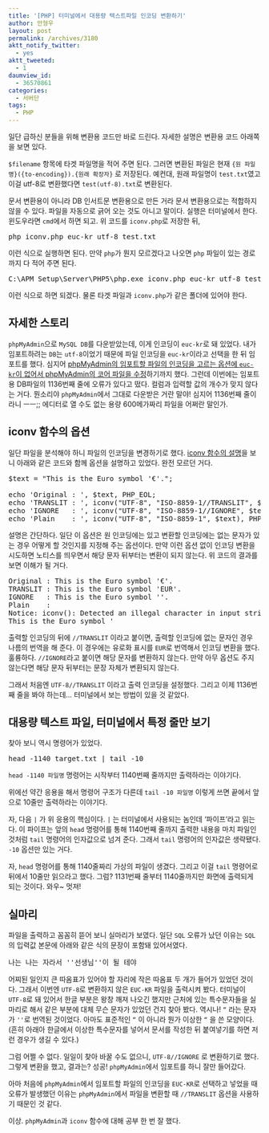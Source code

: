 ```yaml
---
title: '[PHP] 터미널에서 대용량 텍스트파일 인코딩 변환하기'
author: 안형우
layout: post
permalink: /archives/3180
aktt_notify_twitter:
  - yes
aktt_tweeted:
  - 1
daumview_id:
  - 36570861
categories:
  - 서버단
tags:
  - PHP
---
```

일단 급하신 분들을 위해 변환용 코드만 바로 드린다. 자세한 설명은 변환용 코드 아래쪽을 보면 있다.  
    

  
`$filename` 항목에 타겟 파일명을 적어 주면 된다. 그러면 변환된 파일은 현재 `{원 파일명}({to-encoding}).{원래 확장자}` 로 저장된다. 예컨대, 원래 파일명이 `test.txt`였고 이걸 utf-8로 변환했다면 `test(utf-8).txt`로 변환된다.

문서 변환용이 아니라 DB 인서트문 변환용으로 만든 거라 문서 변환용으로는 적합하지 않을 수 있다. 파일을 자동으로 긁어 오는 것도 아니고 말이다. 실행은 터미널에서 한다. 윈도우라면 `cmd`에서 하면 되고. 위 코드를 `iconv.php`로 저장한 뒤,

<pre>php iconv.php euc-kr utf-8 test.txt</pre>

이런 식으로 실행하면 된다. 만약 `php`가 뭔지 모르겠다고 나오면 `php` 파일이 있는 경로까지 다 적어 주면 된다.

<pre>C:\APM_Setup\Server\PHP5\php.exe iconv.php euc-kr utf-8 test.txt</pre>

이런 식으로 하면 되겠다. 물론 타겟 파일과 `iconv.php`가 같은 폴더에 있어야 한다.

## 자세한 스토리

`phpMyAdmin`으로 `MySQL DB`를 다운받았는데, 이게 인코딩이 `euc-kr`로 돼 있었다. 내가 임포트하려는 `DB`는 `utf-8`이었기 때문에 파일 인코딩을 `euc-kr`이라고 선택을 한 뒤 임포트를 했다. 심지어 [phpMyAdmin의 임포트할 파일의 인코딩을 고르는 옵션에 `euc-kr`이 없어서 phpMyAdmin의 코어 파일을 수정][1]하기까지 했다. 그런데 이번에는 임포트용 DB파일의 1136번째 줄에 오류가 있다고 떴다. 컬럼과 입력할 값의 개수가 맞지 않다는 거다. 뭔소리야 `phpMyAdmin`에서 그대로 다운받은 거란 말야! 심지어 1136번째 줄이라니 ㅡㅡ;; 에디터로 열 수도 없는 용량 600메가짜리 파일을 어쩌란 말인가.

## iconv 함수의 옵션

일단 파일을 분석해야 하니 파일의 인코딩을 변경하기로 했다. [iconv 함수의 설명][2]을 보니 아래와 같은 코드와 함께 옵션을 설명하고 있었다. 완전 모르던 거다.

<pre class="brush: php; gutter: true; first-line: 1">$text = "This is the Euro symbol '€'.";

echo 'Original : ', $text, PHP_EOL;
echo 'TRANSLIT : ', iconv("UTF-8", "ISO-8859-1//TRANSLIT", $text), PHP_EOL;
echo 'IGNORE   : ', iconv("UTF-8", "ISO-8859-1//IGNORE", $text), PHP_EOL;
echo 'Plain    : ', iconv("UTF-8", "ISO-8859-1", $text), PHP_EOL;</pre>

설명은 간단하다. 일단 이 옵션은 원 인코딩에는 있고 변환할 인코딩에는 없는 문자가 있는 경우 어떻게 할 것인지를 지정해 주는 옵션이다. 만약 이런 옵션 없이 인코딩 변환을 시도하면 노티스를 띄우면서 해당 문자 뒤부터는 변환이 되지 않는다. 위 코드의 결과를 보면 이해가 될 거다.

<pre>Original : This is the Euro symbol '€'.
TRANSLIT : This is the Euro symbol 'EUR'.
IGNORE   : This is the Euro symbol ''.
Plain    :
Notice: iconv(): Detected an illegal character in input string in .\iconv-example.php on line 7
This is the Euro symbol '</pre>

출력할 인코딩의 뒤에 `//TRANSLIT` 이라고 붙이면, 출력할 인코딩에 없는 문자인 경우 나름의 번역을 해 준다. 이 경우에는 유로화 표시를 `EUR`로 번역해서 인코딩 변환을 했다. 훌륭하다. `//IGNORE`라고 붙이면 해당 문자를 변환하지 않는다. 만약 아무 옵션도 주지 않는다면 해당 문자 뒤부터는 문장 자체가 변환되지 않는다.

그래서 처음엔 `UTF-8//TRANSLIT` 이라고 출력 인코딩을 설정했다. 그리고 이제 1136번째 줄을 봐야 하는데&#8230; 터미널에서 보는 방법이 있을 것 같았다.

## 대용량 텍스트 파일, 터미널에서 특정 줄만 보기

찾아 보니 역시 명령어가 있었다.

<pre class="brush: bash; gutter: true; first-line: 1">head -1140 target.txt | tail -10</pre>

`head -1140 파일명` 명령어는 시작부터 1140번째 줄까지만 출력하라는 이야기다.

위에선 약간 응용을 해서 명령어 구조가 다른데 `tail -10 파일명` 이렇게 쓰면 끝에서 앞으로 10줄만 출력하라는 이야기다.

자, 다음 `|` 가 위 응용의 핵심이다. `|` 는 터미널에서 사용되는 놈인데 &#8216;파이프&#8217;라고 읽는다. 이 파이프는 앞의 `head` 명령어를 통해 1140번째 줄까지 출력한 내용을 마치 파일인 것처럼 `tail` 명령어의 인자값으로 넘겨 준다. 그래서 `tail` 명령어의 인자값은 생략됐다. `-10` 옵션만 있는 거다.

자, `head` 명령어를 통해 1140줄짜리 가상의 파일이 생겼다. 그리고 이걸 `tail` 명령어로 뒤에서 10줄만 읽으라고 했다. 그럼? 1131번째 줄부터 1140줄까지만 화면에 출력되게 되는 것이다. 와우~ 멋져!

## 실마리

파일을 출력하고 꼼꼼히 뜯어 보니 실마리가 보였다. 일단 `SQL` 오류가 났던 이유는 `SQL`의 입력값 본문에 아래와 같은 식의 문장이 포함돼 있어서였다.

<pre>나는 나는 자라서 ''선생님''이 될 테야</pre>

어찌된 일인지 큰 따옴표가 있어야 할 자리에 작은 따옴표 두 개가 들어가 있었던 것이다. 그래서 이번엔 `UTF-8`로 변환하지 않은 `EUC-KR` 파일을 출력시켜 봤다. 터미널이 `UTF-8`로 돼 있어서 한글 부분은 왕창 깨져 나오긴 했지만 근처에 있는 특수문자들을 실마리로 해서 같은 부분에 대체 무슨 문자가 있었던 건지 찾아 봤다. 역시나! `“` 라는 문자가 `''`로 번역된 것이었다. 아마도 표준적인 `“` 이 아니라 뭔가 이상한 `“` 을 쓴 모양이다. (흔히 아래아 한글에서 이상한 특수문자를 넣어서 문서를 작성한 뒤 붙여넣기를 하면 저런 경우가 생길 수 있다.)

그럼 어쩔 수 없다. 일일이 찾아 바꿀 수도 없으니, `UTF-8//IGNORE` 로 변환하기로 했다. 그렇게 변환을 했고, 결과는? 성공! `phpMyAdmin`에서 임포트를 하니 잘만 들어갔다.

아마 처음에 `phpMyAdmin`에서 임포트할 파일의 인코딩을 `EUC-KR`로 선택하고 넣었을 때 오류가 발생했던 이유는 `phpMyAdmin`에서 파일을 변환할 때 `//TRANSLIT` 옵션을 사용하기 때문인 것 같다.

이상. `phpMyAdmin`과 `iconv` 함수에 대해 공부 한 번 잘 했다.

 [1]: http://mytory.net/archives/3162 "phpMyAdmin 3.5.2에서 import할 때 Character set of the file에 euc-kr이 없다면"
 [2]: http://www.php.net/manual/kr/function.iconv.php